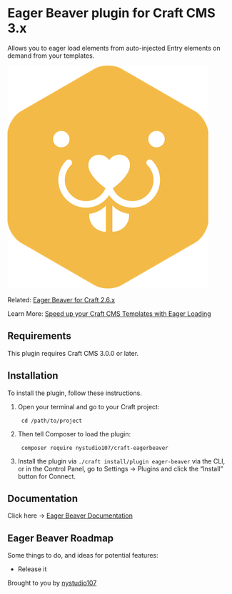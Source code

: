 # Eager Beaver plugin for Craft CMS 3.x

Allows you to eager load elements from auto-injected Entry elements on demand from your templates.

![Screenshot](docs/resources/img/plugin-logo.png)

Related: [Eager Beaver for Craft 2.6.x](https://github.com/nystudio107/eagerbeaver)

Learn More: [Speed up your Craft CMS Templates with Eager Loading](https://nystudio107.com/blog/speed-up-your-craft-cms-templates-with-eager-loading)
## Requirements

This plugin requires Craft CMS 3.0.0 or later.

## Installation

To install the plugin, follow these instructions.

1. Open your terminal and go to your Craft project:

        cd /path/to/project

2. Then tell Composer to load the plugin:

        composer require nystudio107/craft-eagerbeaver

3. Install the plugin via `./craft install/plugin eager-beaver` via the CLI, or in the Control Panel, go to Settings → Plugins and click the “Install” button for Connect.

## Documentation

Click here -> [Eager Beaver Documentation](https://nystudio107.com/plugins/eager-beaver/documentation)

## Eager Beaver Roadmap

Some things to do, and ideas for potential features:

* Release it

Brought to you by [nystudio107](https://nystudio107.com)

